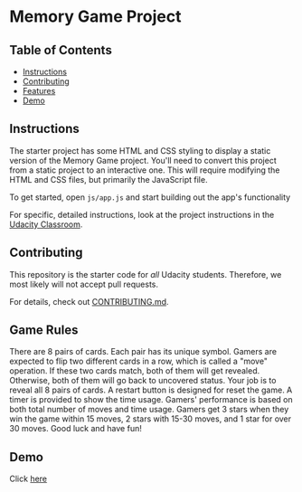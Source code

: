 # Memory Game Project

## Table of Contents

* [Instructions](#instructions)
* [Contributing](#contributing)
* [Features](#features)
* [Demo](#demo)

## Instructions

The starter project has some HTML and CSS styling to display a static version of the Memory Game project. You'll need to convert this project from a static project to an interactive one. This will require modifying the HTML and CSS files, but primarily the JavaScript file.

To get started, open `js/app.js` and start building out the app's functionality

For specific, detailed instructions, look at the project instructions in the [Udacity Classroom](https://classroom.udacity.com/me).

## Contributing

This repository is the starter code for _all_ Udacity students. Therefore, we most likely will not accept pull requests.

For details, check out [CONTRIBUTING.md](CONTRIBUTING.md).

## Game Rules
There are 8 pairs of cards. Each pair has its unique symbol. Gamers are expected to flip two different cards in a row, which is called a "move" operation. If these two cards match, both of them will get revealed. Otherwise, both of them will go back to uncovered status. Your job is to reveal all 8 pairs of cards. A restart button is designed for reset the game. A timer is provided to show the time usage. Gamers' performance is based on both total number of moves and time usage. Gamers get 3 stars when they win the game within 15 moves, 2 stars with 15-30 moves, and 1 star for over 30 moves. Good luck and have fun!

## Demo

Click [here](https://xuwenzhe.github.io/fend-project-memory-game/)
